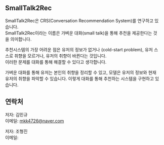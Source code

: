 ## SmallTalk2Rec

SmallTalk2Rec은 CRS(Conversation Recommendation System)를 연구하고 있습니다.   
SmallTalk2Rec이라는 이름은 가벼운 대화(small talk)을 통해 추천을 제공한다는 것을 의미합니다.

추천시스템의 가장 어려운 점은 유저의 정보가 없거나 (cold-start problem), 유저 스스로 취향을 모르거나, 유저의 취향이 바뀐다는 것입니다.   
이러한 문제를 대화를 통해 해결할 수 있다고 생각합니다.   

가벼운 대화를 통해 유저는 본인의 취향을 정리할 수 있고, 모델은 유저의 정보와 현재 유저의 취향을 파악할 수 있습니다.
이렇게 대화를 통해 추천하는 시스템을 구현하고 있습니다.


## 연락처
저자: 김민규   
이메일: mkk4726@naver.com
   
저자: 조형진    
이메일: 
